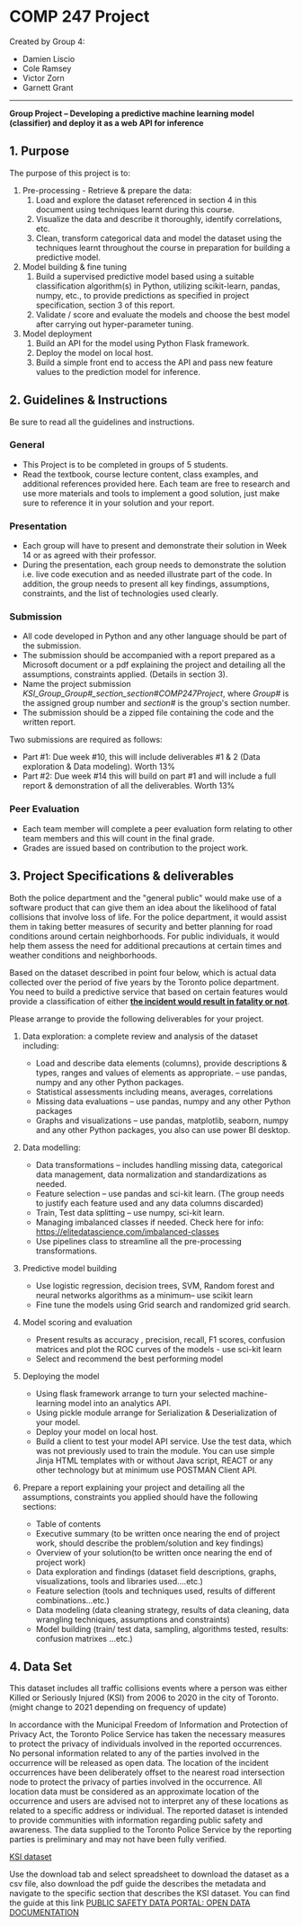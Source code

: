# COMP 247 Project

Created by Group 4:

- Damien Liscio
- Cole Ramsey
- Victor Zorn
- Garnett Grant

---

**Group Project &ndash; Developing a predictive machine learning model (classifier) and deploy it as a web API for inference**

## 1. Purpose

The purpose of this project is to:

1. Pre-processing - Retrieve & prepare the data:
    1. Load and explore the dataset referenced in section 4 in this document using techniques learnt during this course.
    2. Visualize the data and describe it thoroughly, identify correlations, etc.
    3. Clean, transform categorical data and model the dataset using the techniques learnt throughout the course in preparation for building a predictive model.
2. Model building & fine tuning
    1. Build a supervised predictive model based using a suitable classification algorithm(s) in Python, utilizing scikit-learn, pandas, numpy, etc., to provide predictions as specified in project specification, section 3 of this report.
    2. Validate / score and evaluate the models and choose the best model after carrying out hyper-parameter tuning.
3. Model deployment
    1. Build an API for the model using Python Flask framework.
    2. Deploy the model on local host.
    3. Build a simple front end to access the API and pass new feature values to the prediction model for inference.

## 2. Guidelines & Instructions

Be sure to read all the guidelines and instructions.

### General

- This Project is to be completed in groups of 5 students.
- Read the textbook, course lecture content, class examples, and additional references provided here. Each team are free to research and use more materials and tools to implement a good solution, just make sure to reference it in your solution and your report.

### Presentation

- Each group will have to present and demonstrate their solution in Week 14 or as agreed with their professor.
- During the presentation, each group needs to demonstrate the solution i.e. live code execution and as needed illustrate part of the code. In addition, the group needs to present all key findings, assumptions, constraints, and the list of technologies used clearly.

### Submission

- All code developed in Python and any other language should be part of the submission.
- The submission should be accompanied with a report prepared as a Microsoft document or a pdf explaining the project and detailing all the assumptions, constraints applied. (Details in section 3).
- Name the project submission *KSI_Group_Group#_section_section#COMP247Project*, where *Group#* is the assigned group number and *section#* is the group's section number.
- The submission should be a zipped file containing the code and the written report.

Two submissions are required as follows:

- Part #1: Due week #10, this will include deliverables #1 & 2 (Data exploration & Data modeling). Worth 13%
- Part #2: Due week #14 this will build on part #1 and will include a full report & demonstration of all the deliverables. Worth 13%

### Peer Evaluation

- Each team member will complete a peer evaluation form relating to other team members and this will count in the final grade.
- Grades are issued based on contribution to the project work.

## 3. Project Specifications & deliverables

Both the police department and the "general public" would make use of a software product that can give them an idea about the likelihood of fatal collisions that involve loss of life. For the police department, it would assist them in taking better measures of security and better planning for road conditions around certain neighborhoods. For public individuals, it would help them assess the need for additional precautions at certain times and weather conditions and neighborhoods.

Based on the dataset described in point four below, which is actual data collected over the period of five years by the Toronto police department. You need to build a predictive service that based on certain features would provide a classification of either <u>**the incident would result in fatality or not**</u>.

Please arrange to provide the following deliverables for your project.

1. Data exploration: a complete review and analysis of the dataset including:

    - Load and describe data elements (columns), provide descriptions & types, ranges and values of elements as appropriate. – use pandas, numpy and any other Python packages.
    - Statistical assessments including means, averages, correlations
    - Missing data evaluations – use pandas, numpy and any other Python packages
    - Graphs and visualizations – use pandas, matplotlib, seaborn, numpy and any other Python packages, you also can use power BI desktop.

2. Data modelling:

    - Data transformations – includes handling missing data, categorical data management, data normalization and standardizations as needed.
    - Feature selection – use pandas and sci-kit learn. (The group needs to justify each feature used and any data columns discarded)
    - Train, Test data splitting – use numpy, sci-kit learn.
    - Managing imbalanced classes if needed. Check here for info: https://elitedatascience.com/imbalanced-classes
    - Use pipelines class to streamline all the pre-processing transformations.

3. Predictive model building

    - Use logistic regression, decision trees, SVM, Random forest and neural networks  algorithms as a minimum– use scikit learn
    - Fine tune the models using Grid search and randomized grid search.

4. Model scoring and evaluation

    - Present results as accuracy , precision, recall, F1 scores, confusion matrices and plot the ROC curves of the models - use sci-kit learn
    - Select and recommend the best performing model

5. Deploying the model

    - Using flask framework arrange to turn your selected machine-learning model into an analytics  API.
    - Using pickle module arrange for Serialization & Deserialization of your model.
    - Deploy your model on local host.
    - Build a client to test your model API service. Use the test data, which was not previously used to train the module. You can use simple Jinja HTML templates with or without Java script, REACT or any other technology but at minimum use POSTMAN Client API.

6. Prepare a report explaining your project and detailing all the assumptions, constraints you applied should have the following sections:

    - Table of contents
    - Executive summary (to be written once nearing the end of project work, should describe the problem/solution and key findings)
    - Overview of your solution(to be written once nearing the end of project work)
    - Data exploration and findings (dataset field descriptions, graphs, visualizations, tools and libraries used….etc.)
    - Feature selection (tools and techniques used, results of different combinations…etc.)
    - Data modeling (data cleaning strategy, results of data cleaning, data wrangling techniques, assumptions and constraints)
    - Model building (train/ test data, sampling, algorithms tested, results: confusion matrixes ...etc.)

## 4. Data Set

This dataset includes all traffic collisions events where a person was either Killed or Seriously Injured (KSI) from 2006 to 2020  in the city of Toronto. (might change to 2021 depending on frequency of update)

In accordance with the Municipal Freedom of Information and Protection of Privacy Act, the Toronto Police Service has taken the necessary measures to protect the privacy of individuals involved in the reported occurrences. No personal information related to any of the parties involved in the occurrence will be released as open data.
The location of the incident occurrences have been deliberately offset to the nearest road intersection node to protect the privacy of parties involved in the occurrence. All location data must be considered as an approximate location of the occurrence and users are advised not to interpret any of these locations as related to a specific address or individual.
The reported  dataset is intended to provide communities with information regarding public safety and awareness. The data supplied to the Toronto Police Service by the reporting parties is preliminary and may not have been fully verified.

[KSI dataset](https://data.torontopolice.on.ca/datasets/TorontoPS::ksi/about)

Use the download tab and select spreadsheet to download the dataset as a csv file, also download the pdf guide the describes the metadata and navigate to the specific section that describes the KSI dataset. You can find the guide at this link [PUBLIC SAFETY DATA PORTAL: OPEN DATA DOCUMENTATION](https://ago-item-storage.s3.us-east-1.amazonaws.com/c0b17f1888544078bf650f3b8b04d35d/PSDP_Open_Data_Documentation.pdf?X-Amz-Security-Token=IQoJb3JpZ2luX2VjEMb%2F%2F%2F%2F%2F%2F%2F%2F%2F%2FwEaCXVzLWVhc3QtMSJGMEQCIA1YfDmhR6VtaBTbCOhwMBzSsTwBce1bePd1G23AWmrrAiAyHhceE1GTfVO2XcMQWbSZZf3uoZKcjGaeQL8A5qSYgCrcBAiO%2F%2F%2F%2F%2F%2F%2F%2F%2F%2F8BEAAaDDYwNDc1ODEwMjY2NSIMIQZGPu6c9Ej7aeBeKrAEcHgQKG4roAZyVAloJwVxhiCK%2FikUQfI280kGdp48jqHC2TobFBh5PfpRPryD%2BYchNXLg%2BJ8OexcLuk6iinRj6bcJGZcvoMRSdBbRx3dKJJdGHYCz6VNT0%2BIADpePEN0792YhRQsjcvTNm%2FuKuqJcFxO60GSvAfPMtMLEMESwoZ3NWRcpzQk7DhjH7gaCNZYNNP6t%2FFpHoalNmNH8nMmzZmbeRy1MaEEUedGtbYRTdYFeewxCq3JjuRvBRl7HM%2B7wlwDlsu2l%2FYCvITEFKhAwvFgTdT4tOtMJHzisP5LeHlvFPWSmGhrEO9lJx7HkWk2bE8i4K7r4GZc5DR2UdEtr%2FIePoUElXVqZk8yRt9dA22mZr846%2FzCA3XsG4y9G%2BJv1fsZqSGZZp5j5ba%2BVDJiKatwv6bIGEXDaXnynrqFNwe%2F59kosLH7jecg1canrm0BB6fk0vbHPgH%2FJXRbNZfteSj6mdpx3wlYyePq0eSvhOZdhJdw7PRiQUOHwtIHzQ7XTvYBqlgSJlVsCQwJNfTbn%2BzH6x5Q0%2BC6w4yZ%2FkrfPRDM55qOOJgrfHfuGS4IWaoNN3sJCMCbyLW7nyFDQLHxXsRjGttMwebAEnKq0JjLDdowf1AzGhObpPwYkkcYaO9Nq0f8sBEcFZBIlWHa35dY83O3WBPRsktlFpMRlv4gQbRQTAYN9Vyf4LkrDJ%2FXzaS4nnvexTQ3wNqEnl7FHMuAl%2BiEHYZiyevCrfPw%2FCXeXPTIw8ZrPkwY6qgGavDRPQB8paix69lnZqSD6GVGCWiCipLSLZjqeg1fcY3w4U82btiRDgyC%2BYLcpx%2BMBG7vfYPjPEWmzpDXHwNokTSSuwsF8wFsSDR%2FZaRZY%2FPR8gOE5gbC%2Fa%2Bw6t345C%2Bky9N7hUC0BXAuzY%2Bg9R%2B%2BA69YF5Rm8eHv2FRr%2BBYyQ6rwS5eVcTDVJnDOO6Gr4gbBq7x1oTN9jMVtkgkgBTCOivQdwNAwwQN%2FwaQ%3D%3D&X-Amz-Algorithm=AWS4-HMAC-SHA256&X-Amz-Date=20220505T144248Z&X-Amz-SignedHeaders=host&X-Amz-Expires=300&X-Amz-Credential=ASIAYZTTEKKEQLTJ47HU%2F20220505%2Fus-east-1%2Fs3%2Faws4_request&X-Amz-Signature=bc3783b540bdee4bcb6d8e6924a096d4da4f271180c8aa32fde7d560aec2c824)
